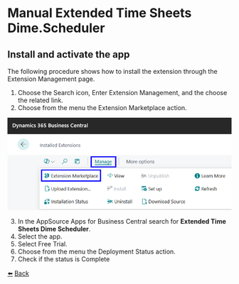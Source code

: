 # Manual Extended Time Sheets Dime.Scheduler

## Install and activate the app

The following procedure shows how to install the extension through the Extension Management page.
1.  Choose the Search icon, Enter Extension Management, and the choose the related link. 
2.	Choose from the menu the Extension Marketplace action.  

![Extension Install](../images/install-activate-app/extension-install.png)

3.	In the AppSource Apps for Business Central search for **Extended Time Sheets Dime Scheduler**.
4.	Select the app. 
5.	Select Free Trial. 
6.	Choose from the menu the Deployment Status action. 
7.	Check if the status is Complete

[:arrow_left:](../README.md) [Back](../README.md)